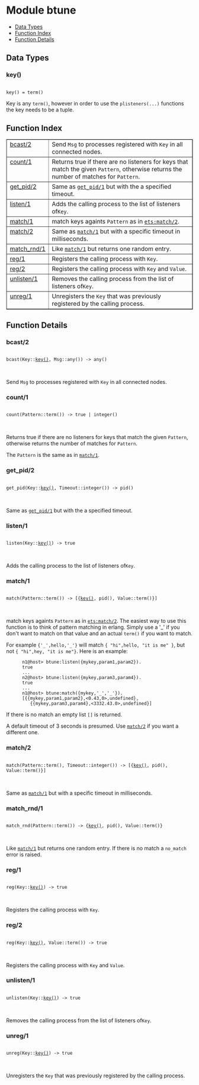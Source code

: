 

# Module btune #
* [Data Types](#types)
* [Function Index](#index)
* [Function Details](#functions)

<a name="types"></a>

## Data Types ##




### <a name="type-key">key()</a> ###


<pre><code>
key() = term()
</code></pre>

Key is any `term()`, however in order to use the `plisteners(...)`
functions the key needs to be a tuple.

<a name="index"></a>

## Function Index ##


<table width="100%" border="1" cellspacing="0" cellpadding="2" summary="function index"><tr><td valign="top"><a href="#bcast-2">bcast/2</a></td><td>Send <code>Msg</code> to processes registered with <code>Key</code> in all connected nodes.</td></tr><tr><td valign="top"><a href="#count-1">count/1</a></td><td>Returns true if there are no listeners for keys that match the given <code>Pattern</code>,
otherwise returns the number of matches for <code>Pattern</code>.</td></tr><tr><td valign="top"><a href="#get_pid-2">get_pid/2</a></td><td>  Same as <a href="#get_pid-1"><code>get_pid/1</code></a> but with the a specified timeout.</td></tr><tr><td valign="top"><a href="#listen-1">listen/1</a></td><td>Adds the calling process to the list of listeners of<code>Key</code>.</td></tr><tr><td valign="top"><a href="#match-1">match/1</a></td><td>match keys againts <code>Pattern</code> as in <a href="ets.md#match-2"><code>ets:match/2</code></a>.</td></tr><tr><td valign="top"><a href="#match-2">match/2</a></td><td>Same as <a href="#match-1"><code>match/1</code></a> but with a specific timeout in milliseconds.</td></tr><tr><td valign="top"><a href="#match_rnd-1">match_rnd/1</a></td><td>Like <a href="#match-1"><code>match/1</code></a> but returns one random entry.</td></tr><tr><td valign="top"><a href="#reg-1">reg/1</a></td><td>Registers the calling process with <code>Key</code>.</td></tr><tr><td valign="top"><a href="#reg-2">reg/2</a></td><td>Registers the calling process with <code>Key</code> and <code>Value</code>.</td></tr><tr><td valign="top"><a href="#unlisten-1">unlisten/1</a></td><td>Removes the calling process from the list of listeners of<code>Key</code>.</td></tr><tr><td valign="top"><a href="#unreg-1">unreg/1</a></td><td>Unregisters the <code>Key</code> that was previously registered by the
calling process.</td></tr></table>


<a name="functions"></a>

## Function Details ##

<a name="bcast-2"></a>

### bcast/2 ###

<pre><code>
bcast(Key::<a href="#type-key">key()</a>, Msg::any()) -&gt; any()
</code></pre>
<br />

Send `Msg` to processes registered with `Key` in all connected nodes.

<a name="count-1"></a>

### count/1 ###

<pre><code>
count(Pattern::term()) -&gt; true | integer()
</code></pre>
<br />

Returns true if there are no listeners for keys that match the given `Pattern`,
otherwise returns the number of matches for `Pattern`.

The `Pattern` is the same as in [`match/1`](#match-1).

<a name="get_pid-2"></a>

### get_pid/2 ###

<pre><code>
get_pid(Key::<a href="#type-key">key()</a>, Timeout::integer()) -&gt; pid()
</code></pre>
<br />

 Same as [`get_pid/1`](#get_pid-1) but with the a specified timeout.

<a name="listen-1"></a>

### listen/1 ###

<pre><code>
listen(Key::<a href="#type-key">key()</a>) -&gt; true
</code></pre>
<br />

Adds the calling process to the list of listeners of`Key`.

<a name="match-1"></a>

### match/1 ###

<pre><code>
match(Pattern::term()) -&gt; [{<a href="#type-key">key()</a>, pid(), Value::term()}]
</code></pre>
<br />

match keys againts `Pattern` as in [`ets:match/2`](ets.md#match-2).
The easiest way to use this function is to think of
pattern matching in erlang. Simply use a '_' if you
don't want to match on that value and an actual `term()`
if you want to match.

For example `{'_',hello,'_'}` will match
`{ "hi",hello, "it is me" }`, but not
`{ "hi",hey, "it is me"}`.
Here is an example:

```
      n1@host> btune:listen({mykey,param1,param2}).
      true
      ...
      n2@host> btune:listen({mykey,param3,param4}).
      true
      ...
      n1@host> btune:match({mykey,'_','_'}).
      [{{mykey,param1,param2},<0.43,0>,undefined},
         {{mykey,param3,param4},<3332.43.0>,undefined}]
```

If there is no match an empty list `[]` is returned.

A default timeout of 3 seconds is presumed.
Use [`match/2`](#match-2) if you want a different one.

<a name="match-2"></a>

### match/2 ###

<pre><code>
match(Pattern::term(), Timeout::integer()) -&gt; [{<a href="#type-key">key()</a>, pid(), Value::term()}]
</code></pre>
<br />

Same as [`match/1`](#match-1) but with a specific timeout in milliseconds.

<a name="match_rnd-1"></a>

### match_rnd/1 ###

<pre><code>
match_rnd(Pattern::term()) -&gt; {<a href="#type-key">key()</a>, pid(), Value::term()}
</code></pre>
<br />

Like [`match/1`](#match-1) but returns one random entry.
If there is no match a `no_match` error is raised.

<a name="reg-1"></a>

### reg/1 ###

<pre><code>
reg(Key::<a href="#type-key">key()</a>) -&gt; true
</code></pre>
<br />

Registers the calling process with `Key`.

<a name="reg-2"></a>

### reg/2 ###

<pre><code>
reg(Key::<a href="#type-key">key()</a>, Value::term()) -&gt; true
</code></pre>
<br />

Registers the calling process with `Key` and `Value`.

<a name="unlisten-1"></a>

### unlisten/1 ###

<pre><code>
unlisten(Key::<a href="#type-key">key()</a>) -&gt; true
</code></pre>
<br />

Removes the calling process from the list of listeners of`Key`.

<a name="unreg-1"></a>

### unreg/1 ###

<pre><code>
unreg(Key::<a href="#type-key">key()</a>) -&gt; true
</code></pre>
<br />

Unregisters the `Key` that was previously registered by the
calling process.

